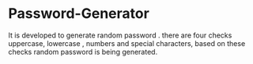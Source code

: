 # Password-Generator
It is developed to generate random password .
there are four checks uppercase, lowercase , numbers and special characters, based on these checks random password is being generated.
